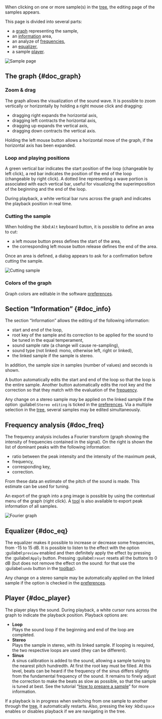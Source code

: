When clicking on one or more sample(s) in the [tree](manual/soundfont-editor/tree.md), the editing page of the samples appears.

This page is divided into several parts:

* a [graph](#doc_graph) representing the sample,
* an [information](#doc_info) area,
* an analyze of [frequencies](#doc_freq),
* an [equalizer](#doc_eq),
* a sample [player](#doc_player).


![Sample page](images/edit_sample.png "Sample page")


## The graph {#doc_graph}


### Zoom & drag


The graph allows the visualization of the sound wave.
It is possible to zoom vertically or horizontally by holding a right mouse click and dragging:

* dragging right expands the horizontal axis,
* dragging left contracts the horizontal axis,
* dragging up expands the vertical axis,
* dragging down contracts the vertical axis.

Holding the left mouse button allows a horizontal move of the graph, if the horizontal axis has been expanded.


### Loop and playing positions


A green vertical bar indicates the start position of the loop (changeable by left click), a red bar indicates the position of the end of the loop (changeable by right click).
A dotted line representing a wave portion is associated with each vertical bar, useful for visualizing the superimposition of the beginning and the end of the loop.

During playback, a white vertical bar runs across the graph and indicates the playback position in real time.


### Cutting the sample


When holding the :kbd:`Alt` keyboard button, it is possible to define an area to cut:

* a left mouse button press defines the start of the area,
* the corresponding left mouse button release defines the end of the area.

Once an area is defined, a dialog appears to ask for a confirmation before cutting the sample.


![Cutting sample](images/cutting_sample.png "Cutting sample")


### Colors of the graph


Graph colors are editable in the software [preferences](manual/settings.md#doc_interface).


## Section “Information” {#doc_info}


The section “Information” allows the editing of the following information:

* start and end of the loop,
* root key of the sample and its correction to be applied for the sound to be tuned in the equal temperament,
* sound sample rate (a change will cause re-sampling),
* sound type (not linked: mono, otherwise left, right or linked),
* the linked sample if the sample is stereo.

In addition, the sample size in samples (number of values) and seconds is shown.

A button automatically edits the start and end of the loop so that the loop is the entire sample.
Another button automatically edits the root key and the correction so that they match with the evaluation of the [frequency](#doc_freq).

Any change on a stereo sample may be applied on the linked sample if the option :guilabel:`Stereo editing` is ticked in the [preferences](manual/settings.md#doc_general).
Via a multiple selection in the [tree](manual/soundfont-editor/tree.md), several samples may be edited simultaneously.


## Frequency analysis {#doc_freq}


The frequency analysis includes a Fourier transform (graph showing the intensity of frequencies contained in the signal).
On the right is shown the list of dominant peaks with the following information:

* ratio between the peak intensity and the intensity of the maximum peak,
* frequency,
* corresponding key,
* correction.

From these data an estimate of the pitch of the sound is made.
This estimate can be used for tuning.

An export of the graph into a png image is possible by using the contextual menu of the graph (right click).
A [tool](manual/soundfont-editor/tools/sample-tools.md#doc_peakfrequencies) is also available to export peak information of all samples.


![Fourier graph](images/fourier_graph.png "Fourier graph")


## Equalizer {#doc_eq}


The equalizer makes it possible to increase or decrease some frequencies, from -15 to 15 dB.
It is possible to listen to the effect with the option :guilabel:`preview` enabled and then definitely apply the effect by pressing the :guilabel:`Apply` button.
Pressing :guilabel:`reset` resets all the buttons to 0 dB (but does not remove the effect on the sound: for that use the :guilabel:`undo` button in the [toolbar](manual/soundfont-editor/toolbar.md#doc_edit)).

Any change on a stereo sample may be automatically applied on the linked sample if the option is checked in the [preferences](manual/settings.md#doc_general).


## Player {#doc_player}


The player plays the sound.
During playback, a white cursor runs across the graph to indicate the playback position.
Playback options are:

* **Loop**\
  Plays the sound loop if the beginning and end of the loop are completed.
* **Stereo**\
  Plays the sample in stereo, with its linked sample.
  If looping is required, the two respective loops are used (they can be different).
* **Sinus**\
  A sinus calibration is added to the sound, allowing a sample tuning to the nearest pitch hundredth.
  At first the root key must be filled.
  At this level, beats can be heard if the frequency of the sinus differs slightly from the fundamental frequency of the sound.
  It remains to finely adjust the correction to make the beats as slow as possible, so that the sample is tuned at best.
  See the tutorial “[How to prepare a sample](tutorials/how-to-prepare-a-sample.md)” for more information.

If a playback is in progress when switching from one sample to another through the [tree](manual/soundfont-editor/tree.md), it automatically restarts.
Also, pressing the key :kbd:`space` enables or disables playback if we are navigating in the tree.